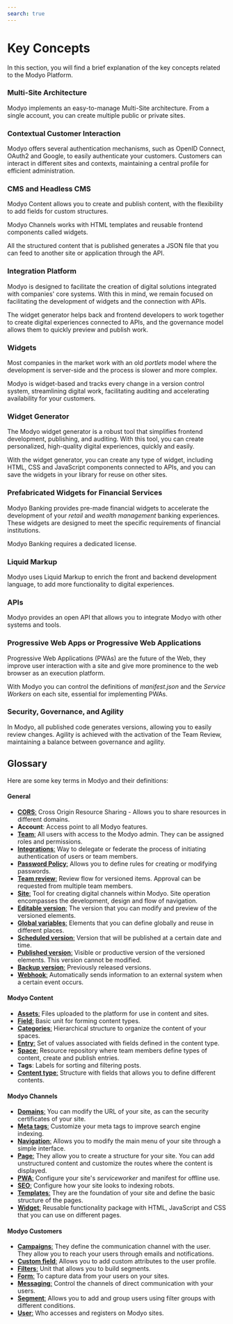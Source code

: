 ```yaml
---
search: true
---
```


# Key Concepts

In this section, you will find a brief explanation of the key concepts related to the Modyo Platform.


### Multi-Site Architecture

Modyo implements an easy-to-manage Multi-Site architecture. From a single account, you can create multiple public or private sites.

### Contextual Customer Interaction

Modyo offers several authentication mechanisms, such as OpenID Connect, OAuth2 and Google, to easily authenticate your customers. Customers can interact in different sites and contexts, maintaining a central profile for efficient administration.

### CMS and Headless CMS

Modyo Content allows you to create and publish content, with the flexibility to add fields for custom structures.

Modyo Channels works with HTML templates and reusable frontend components called widgets.

All the structured content that is published generates a JSON file that you can feed to another site or application through the API.


### Integration Platform

Modyo is designed to facilitate the creation of digital solutions integrated with companies' core systems. With this in mind, we remain focused on facilitating the development of widgets and the connection with APIs.

The widget generator helps back and frontend developers to work together to create digital experiences connected to APIs, and the governance model allows them to quickly preview and publish work.

### Widgets

Most companies in the market work with an old _portlets_ model where the development is server-side and the process is slower and more complex.

Modyo is widget-based and tracks every change in a version control system, streamlining digital work, facilitating auditing and accelerating availability for your customers.

### Widget Generator

The Modyo widget generator is a robust tool that simplifies frontend development, publishing, and auditing. With this tool, you can create personalized, high-quality digital experiences, quickly and easily.

With the widget generator, you can create any type of widget, including HTML, CSS and JavaScript components connected to APIs, and you can save the widgets in your library for reuse on other sites.

### Prefabricated Widgets for Financial Services

Modyo Banking provides pre-made financial widgets to accelerate the development of your _retail_ and _wealth management_ banking experiences. These widgets are designed to meet the specific requirements of financial institutions.

Modyo Banking requires a dedicated license.

### Liquid Markup

Modyo uses Liquid Markup to enrich the front and backend development language, to add more functionality to digital experiences.

### APIs

Modyo provides an open API that allows you to integrate Modyo with other systems and tools.

### Progressive Web Apps or Progressive Web Applications
Progressive Web Applications (PWAs) are the future of the Web, they improve user interaction with a site and give more prominence to the web browser as an execution platform.

With Modyo you can control the definitions of _manifest.json_ and the _Service Workers_ on each site, essential for implementing PWAs.

### Security, Governance, and Agility

In Modyo, all published code generates versions, allowing you to easily review changes. Agility is achieved with the activation of the Team Review, maintaining a balance between governance and agility.

## Glossary
Here are some key terms in Modyo and their definitions:

#### General

* [**CORS**:](/en/platform/core/security#access-control-cross-origin-resource-sharing-cors) Cross Origin Resource Sharing - Allows you to share resources in different domains.
* **Account**: Access point to all Modyo features.
* [**Team**:](/en/platform/core/roles#team) All users with access to the Modyo admin. They can be assigned roles and permissions.
* [**Integrations**:](/en/platform/core/integrations) Way to delegate or federate the process of initiating authentication of users or team members.
* [**Password Policy**:](/en/platform/core/security#password-policy) Allows you to define rules for creating or modifying passwords.
* [**Team review**:](en/platform/core/key-concepts.html#team-review) Review flow for versioned items. Approval can be requested from multiple team members.
* [**Site**:](/en/platform/channels/sites) Tool for creating digital channels within Modyo. Site operation encompasses the development, design and flow of navigation.
* [**Editable version**:](/en/platform/core/key-concepts#editable) The version that you can modify and preview of the versioned elements.
* [**Global variables**:](en/platform/core/key-concepts.html#global-variables) Elements that you can define globally and reuse in different places.
* [**Scheduled version**:](en/platform/core/key-concepts.html#scheduled) Version that will be published at a certain date and time.
* [**Published version**:](en/platform/core/key-concepts.html#published) Visible or productive version of the versioned elements. This version cannot be modified.
* [**Backup version**:](en/platform/core/key-concepts.html#backups) Previously released versions.
* [**Webhook**:](/en/platform/core/webhooks) Automatically sends information to an external system when a certain event occurs.


#### Modyo Content

* [**Assets**:](/en/platform/content/asset-manager#about-the-interface) Files uploaded to the platform for use in content and sites.
* [**Field**:](/en/platform/content/types#fields) Basic unit for forming content types.
* [**Categories**:](en/platform/content/entries.html#categories) Hierarchical structure to organize the content of your spaces.
* [**Entry**:](/en/platform/content/entries) Set of values associated with fields defined in the content type.
* [**Space**:](/en/platform/content/spaces) Resource repository where team members define types of content, create and publish entries.
* **Tags**: Labels for sorting and filtering posts.
* [**Content type**:](/en/platform/content/types) Structure with fields that allows you to define different contents.


#### Modyo Channels

* [**Domains**:](/en/platform/channels/sites#domains) You can modify the URL of your site, as can the security certificates of your site.
* [**Meta tags**:](/en/platform/channels/pages#meta-tags) Customize your meta tags to improve search engine indexing.
* [**Navigation**:](/en/platform/channels/navigation) Allows you to modify the main menu of your site through a simple interface.
* [**Page**:](/en/platform/channels/pages) They allow you to create a structure for your site. You can add unstructured content and customize the routes where the content is displayed.
* [**PWA**:](/en/platform/channels/sites#pwa) Configure your site's _serviceworker_ and manifest for offline use.
* [**SEO**:](/en/platform/channels/sites#seo) Configure how your site looks to indexing robots.
* [**Templates**:](/en/platform/channels/templates) They are the foundation of your site and define the basic structure of the pages.
* [**Widget**:](/en/platform/channels/widgets) Reusable functionality package with HTML, JavaScript and CSS that you can use on different pages.

#### Modyo Customers

* [**Campaigns**:](/en/platform/customers/messaging#campaigns) They define the communication channel with the user. They allow you to reach your users through emails and notifications.
* [**Custom field**:](/en/platform/customers/settings#custom-fields) Allows you to add custom attributes to the user profile.
* [**Filters**:](/en/platform/customers/segments#filters) Unit that allows you to build segments.
* [**Form**:](/en/platform/customers/forms) To capture data from your users on your sites.
* [**Messaging**:](/en/platform/customers/messaging) Control the channels of direct communication with your users.
* [**Segment**:](/en/platform/customers/segments) Allows you to add and group users using filter groups with different conditions.
* [**User**:](/en/platform/customers/users) Who accesses and registers on Modyo sites.